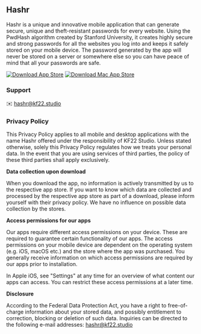 ## Hashr

Hashr is a unique and innovative mobile application that can generate secure, unique and theft-resistant passwords for every website. Using the PwdHash algorithm created by Stanford University, it creates highly secure and strong passwords for all the websites you log into and keeps it safely stored on your mobile device. The password generated by the app will never be stored on a server or somewhere else so you can have peace of mind that all your passwords are safe.

[![Download App Store](/assets/img/app-store.svg)](https://itunes.apple.com/app/hashr-secure-password-maker/id1166499829?mt=8&at=11lMaT)
[![Download Mac App Store](/assets/img/mac-app-store.svg)](https://geo.itunes.apple.com/app/hashr-secure-password-maker/id1191335449?mt=12&at=11lMaT)

### Support

✉️ [hashr@kf22.studio](mailto:hashr@kf22.studio)

### Privacy Policy

This Privacy Policy applies to all mobile and desktop applications with the name Hashr offered under the responsibility of KF22 Studio. Unless stated otherwise, solely this Privacy Policy regulates how we treats your personal data. In the event that you are using services of third parties, the policy of these third parties shall apply exclusively.

**Data collection upon download**

When you download the app, no information is actively transmitted by us to the respective app store. If you want to know which data are collected and processed by the respective app store as part of a download, please inform yourself with their privacy policy. We have no influence on possible data collection by the stores.

**Access permissions for our apps**

Our apps require different access permissions on your device. These are required to guarantee certain functionality of our apps. The access permissions on your mobile device are dependent on the operating system (e.g. iOS, macOS etc.) and the store where the app was purchased. You generally receive information on which access permissions are required by our apps prior to installation.

In Apple iOS, see "Settings" at any time for an overview of what content our apps can access. You can restrict these access permissions at a later time.

**Disclosure**

According to the Federal Data Protection Act, you have a right to free-of-charge information about your stored data, and possibly entitlement to correction, blocking or deletion of such data. Inquiries can be directed to the following e-mail addresses: hashr@kf22.studio
